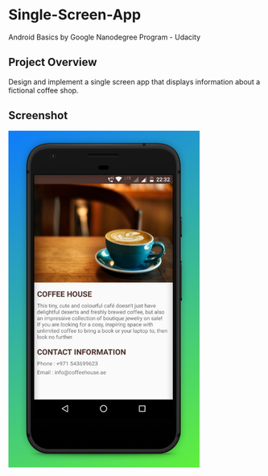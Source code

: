 # Single-Screen-App
Android Basics by Google Nanodegree Program - Udacity

## Project Overview
Design and implement a single screen app that displays information about a fictional coffee shop.


## Screenshot
<img src="Screenshot.jpg" width=380 height=670>
